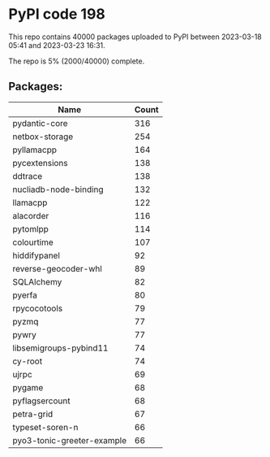 # PyPI code 198

This repo contains 40000 packages uploaded to PyPI between 
2023-03-18 05:41 and 2023-03-23 16:31.

The repo is 5% (2000/40000) complete.

## Packages:

| Name  | Count |
| ----- | ----- |
| pydantic-core | 316 |
| netbox-storage | 254 |
| pyllamacpp | 164 |
| pycextensions | 138 |
| ddtrace | 138 |
| nucliadb-node-binding | 132 |
| llamacpp | 122 |
| alacorder | 116 |
| pytomlpp | 114 |
| colourtime | 107 |
| hiddifypanel | 92 |
| reverse-geocoder-whl | 89 |
| SQLAlchemy | 82 |
| pyerfa | 80 |
| rpycocotools | 79 |
| pyzmq | 77 |
| pywry | 77 |
| libsemigroups-pybind11 | 74 |
| cy-root | 74 |
| ujrpc | 69 |
| pygame | 68 |
| pyflagsercount | 68 |
| petra-grid | 67 |
| typeset-soren-n | 66 |
| pyo3-tonic-greeter-example | 66 |


